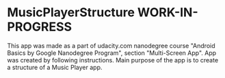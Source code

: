 # MusicPlayerStructure WORK-IN-PROGRESS
This app was made as a part of udacity.com nanodegree course "Android Basics by Google Nanodegree Program", 
section "Multi-Screen App". App was created by following instructions. Main purpose of the app is to create a structure of a 
Music Player app.
